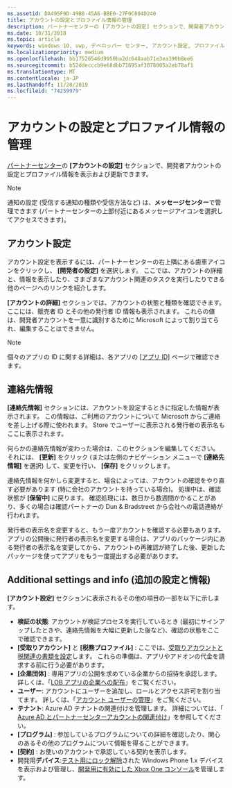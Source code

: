 ```yaml
---
ms.assetid: DA495F9D-49B8-45A6-BBE0-27F0C804D240
title: アカウントの設定とプロファイル情報の管理
description: パートナーセンターの [アカウントの設定] セクションで、開発者アカウントの設定とプロファイル情報を表示および更新できます。
ms.date: 10/31/2018
ms.topic: article
keywords: windows 10, uwp, デベロッパー センター, アカウント設定, プロファイル, アカウント プロファイル, 開発者アカウント, 開発者アカウントの設定
ms.localizationpriority: medium
ms.openlocfilehash: bb17526546d9950ba2dc648aab71e3ea390b8ee6
ms.sourcegitcommit: b52ddecccb9e68dbb71695af3078005a2eb78af1
ms.translationtype: MT
ms.contentlocale: ja-JP
ms.lasthandoff: 11/20/2019
ms.locfileid: "74259979"
---
```

# <a name="manage-account-settings-and-profile-info"></a>アカウントの設定とプロファイル情報の管理

[パートナーセンター](https://partner.microsoft.com/dashboard)の **[アカウントの設定]** セクションで、開発者アカウントの設定とプロファイル情報を表示および更新できます。 

> [!NOTE]
> 通知の設定 (受信する通知の種類や受信方法など) は、**メッセージセンター**で管理できます (パートナーセンターの上部付近にあるメッセージアイコンを選択してアクセスできます)。

## <a name="account-settings"></a>アカウント設定

アカウント設定を表示するには、パートナーセンターの右上隅にある歯車アイコンをクリックし、 **[開発者の設定]** を選択します。 ここでは、アカウントの詳細と、情報を表示したり、さまざまなアカウント関連のタスクを実行したりできる他のページへのリンクを紹介します。

**[アカウントの詳細]** セクションでは、アカウントの状態と種類を確認できます。 ここには、販売者 ID とその他の発行者 ID 情報も表示されます。 これらの値は、開発者アカウントを一意に識別するために Microsoft によって割り当てられ、編集することはできません。

> [!NOTE]
> 個々のアプリの ID に関する詳細は、各アプリの [[アプリ ID]](view-app-identity-details.md) ページで確認できます。

## <a name="contact-info"></a>連絡先情報

**[連絡先情報]** セクションには、アカウントを設定するときに指定した情報が表示されます。 この情報は、ご利用のアカウントについて Microsoft からご連絡を差し上げる際に使われます。 Store でユーザーに表示される発行者の表示名もここに表示されます。

何らかの連絡先情報が変わった場合は、このセクションを編集してください。 それには、 **[更新]** をクリック (または左側のナビゲーション メニューで **[連絡先情報]** を選択) して、変更を行い、 **[保存]** をクリックします。

連絡先情報を何かしら変更すると、場合によっては、アカウントの確認をやり直す必要があります (特に会社のアカウントを持っている場合)。 処理中は、確認状態が **[保留中]** に戻ります。 確認処理には、数日から数週間かかることがあり、多くの場合は確認パートナーの Dun & Bradstreet から会社への電話連絡が行われます。

発行者の表示名を変更すると、もう一度アカウントを確認する必要もあります。 アプリの公開後に発行者の表示名を変更する場合は、アプリのパッケージ内にある発行者の表示名を変更してから、アカウントの再確認が終了した後、更新したパッケージを使ってアプリをもう一度提出する必要があります。


## <a name="additional-settings-and-info"></a>Additional settings and info (追加の設定と情報)

**[アカウント設定]** セクションに表示されるその他の項目の一部を以下に示します。

- **検証の状態**: アカウントが検証プロセスを実行しているとき (最初にサインアップしたときや、連絡先情報を大幅に更新した後など)、確認の状態をここで確認できます。
- **[受取りアカウント]** と **[税務プロファイル]** : ここでは、[受取りアカウントと税関連の書類を設定](setting-up-your-payout-account-and-tax-forms.md)します。 これらの準備は、アプリやアドオンの代金を請求する前に行う必要があります。
- **[企業団体]** : 専用アプリの公開を求めている企業からの招待を承認します。 詳しくは、「[LOB アプリの企業への配布](distribute-lob-apps-to-enterprises.md)」をご覧ください。
- **ユーザー**: アカウントにユーザーを追加し、ロールとアクセス許可を割り当てます。 詳しくは、「[アカウント ユーザーの管理](manage-account-users.md)」をご覧ください。
- **テナント**: Azure AD テナントの関連付けを管理します。 詳細については、「 [Azure AD とパートナーセンターアカウントの関連付け](associate-azure-ad-with-dev-center.md)」を参照してください。
- **[プログラム]** : 参加しているプログラムについての詳細を確認したり、関心のあるその他のプログラムについて情報を得ることができます。
- **[契約]** : お使いのアカウントで承認している契約を表示します。
- 開発用**デバイス**:[テスト用にロック解除](https://docs.microsoft.com/previous-versions/windows/apps/dn614128(v=win.10)?redirectedfrom=MSDN)された Windows Phone 1.x デバイスを表示および管理し、[開発用に有効にした Xbox One コンソール](../xbox-apps/devkit-activation.md)を管理します。 


